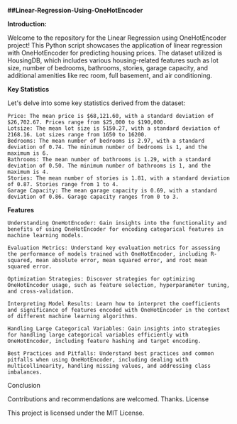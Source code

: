 **##Linear-Regression-Using-OneHotEncoder**

**Introduction:**

Welcome to the repository for the Linear Regression using OneHotEncoder project! This Python script showcases the application of linear regression with OneHotEncoder for predicting housing prices. The dataset utilized is HousingDB, which includes various housing-related features such as lot size, number of bedrooms, bathrooms, stories, garage capacity, and additional amenities like rec room, full basement, and air conditioning.


**Key Statistics**

Let's delve into some key statistics derived from the dataset:

    Price: The mean price is $68,121.60, with a standard deviation of $26,702.67. Prices range from $25,000 to $190,000.
    Lotsize: The mean lot size is 5150.27, with a standard deviation of 2168.16. Lot sizes range from 1650 to 16200.
    Bedrooms: The mean number of bedrooms is 2.97, with a standard deviation of 0.74. The minimum number of bedrooms is 1, and the maximum is 6.
    Bathrooms: The mean number of bathrooms is 1.29, with a standard deviation of 0.50. The minimum number of bathrooms is 1, and the maximum is 4.
    Stories: The mean number of stories is 1.81, with a standard deviation of 0.87. Stories range from 1 to 4.
    Garage Capacity: The mean garage capacity is 0.69, with a standard deviation of 0.86. Garage capacity ranges from 0 to 3.

**Features**

    Understanding OneHotEncoder: Gain insights into the functionality and benefits of using OneHotEncoder for encoding categorical features in machine learning models.

    Evaluation Metrics: Understand key evaluation metrics for assessing the performance of models trained with OneHotEncoder, including R-squared, mean absolute error, mean squared error, and root mean squared error.

    Optimization Strategies: Discover strategies for optimizing OneHotEncoder usage, such as feature selection, hyperparameter tuning, and cross-validation.

    Interpreting Model Results: Learn how to interpret the coefficients and significance of features encoded with OneHotEncoder in the context of different machine learning algorithms.

    Handling Large Categorical Variables: Gain insights into strategies for handling large categorical variables efficiently with OneHotEncoder, including feature hashing and target encoding.

    Best Practices and Pitfalls: Understand best practices and common pitfalls when using OneHotEncoder, including dealing with multicollinearity, handling missing values, and addressing class imbalances.

Conclusion

Contributions and recommendations are welcomed. Thanks.
License

This project is licensed under the MIT License.
